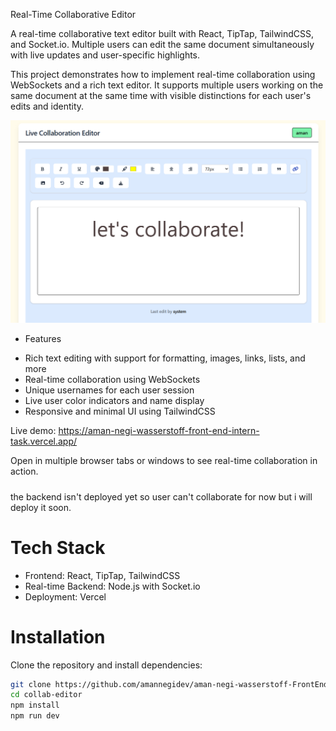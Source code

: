  Real-Time Collaborative Editor

A real-time collaborative text editor built with React, TipTap, TailwindCSS, and Socket.io. Multiple users can edit the same document simultaneously with live updates and user-specific highlights. 

This project demonstrates how to implement real-time collaboration using WebSockets and a rich text editor. It supports multiple users working on the same document at the same time with visible distinctions for each user's edits and identity.

![Screenshot](https://raw.githubusercontent.com/amannegidev/aman-negi-wasserstoff-FrontEndInternTask/refs/heads/main/Screenshot%202025-05-13%20094834.png)


* Features

- Rich text editing with support for formatting, images, links, lists, and more
- Real-time collaboration using WebSockets
- Unique usernames for each user session
- Live user color indicators and name display
- Responsive and minimal UI using TailwindCSS


 Live demo: https://aman-negi-wasserstoff-front-end-intern-task.vercel.app/
 
 Open in multiple browser tabs or windows to see real-time collaboration in action.

#####
the backend isn't deployed yet so user can't collaborate for now but i will deploy it soon.
#####

# Tech Stack

- Frontend: React, TipTap, TailwindCSS
- Real-time Backend: Node.js with Socket.io
- Deployment: Vercel

# Installation

Clone the repository and install dependencies:
```bash
git clone https://github.com/amannegidev/aman-negi-wasserstoff-FrontEndInternTask.git
cd collab-editor
npm install
npm run dev
